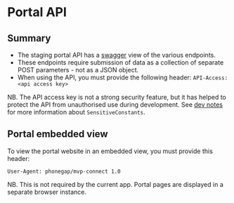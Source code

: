 # Portal API

## Summary

* The staging portal API has a [swagger](https://vpc-app-endpoint.stimulize.co.uk/swagger/ui/index) view of the various endpoints.
* These endpoints require submission of data as a collection of separate POST parameters - not as a JSON object.
* When using the API, you must provide the following header: `API-Access: <api access key>`

NB. The API access key is not a strong security feature, but it has  helped to protect the API from unauthorised use during development. See [dev notes](dev-notes.md) for more information about `SensitiveConstants`.

## Portal embedded view

To view the portal website in an embedded view, you must provide this header:

```
User-Agent: phonegap/mvp-connect 1.0
```

NB. This is not required by the current app. Portal pages are displayed in a separate browser instance.

